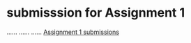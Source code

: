 # submisssion for Assignment 1
......
......
......
[Assignment 1 submissions](../../contracts/Task-1)